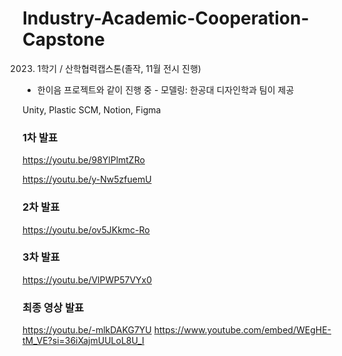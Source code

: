 # Industry-Academic-Cooperation-Capstone
2023. 1학기 / 산학협력캡스톤(졸작, 11월 전시 진행)

- 한이음 프로젝트와 같이 진행 중 - 
모델링: 한공대 디자인학과 팀이 제공

Unity, Plastic SCM, Notion, Figma 


### 1차 발표
https://youtu.be/98YlPlmtZRo

https://youtu.be/y-Nw5zfuemU


### 2차 발표
https://youtu.be/ov5JKkmc-Ro


### 3차 발표
https://youtu.be/VlPWP57VYx0


### 최종 영상 발표
https://youtu.be/-mlkDAKG7YU
https://www.youtube.com/embed/WEgHE-tM_VE?si=36iXajmUULoL8U_I

